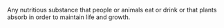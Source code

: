 Any nutritious substance that people or animals eat or drink or that plants absorb in order to maintain life and growth.